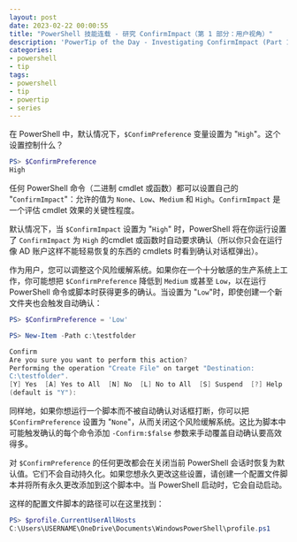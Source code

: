 ```yaml
---
layout: post
date: 2023-02-22 00:00:55
title: "PowerShell 技能连载 - 研究 ConfirmImpact（第 1 部分：用户视角）"
description: 'PowerTip of the Day - Investigating ConfirmImpact (Part 1: User Perspective)'
categories:
- powershell
- tip
tags:
- powershell
- tip
- powertip
- series
---
```

在 PowerShell 中，默认情况下，`$ConfimPreference` 变量设置为 "`High`"。这个设置控制什么？

```powershell
PS> $ConfirmPreference
High
```

任何 PowerShell 命令（二进制 cmdlet 或函数）都可以设置自己的 "`ConfirmImpact`"：允许的值为 `None`、`Low`、`Medium` 和 `High`。`ConfirmImpact` 是一个评估 cmdlet 效果的关键性程度。

默认情况下，当 `$ConfirmImpact` 设置为 "`High`" 时，PowerShell 将在你运行设置了 `ConfirmImpact` 为 `High` 的cmdlet 或函数时自动要求确认（所以你只会在运行像 AD 账户这样不能轻易恢复的东西的 cmdlets 时看到确认对话框弹出）。

作为用户，您可以调整这个风险缓解系统。如果你在一个十分敏感的生产系统上工作，你可能想把 `$ConfirmPreference` 降低到 `Medium` 或甚至 `Low`，以在运行 PowerShell 命令或脚本时获得更多的确认。当设置为 "`Low`"时，即使创建一个新文件夹也会触发自动确认：

```powershell
PS> $ConfirmPreference = 'Low'

PS> New-Item -Path c:\testfolder

Confirm
Are you sure you want to perform this action?
Performing the operation "Create File" on target "Destination:
C:\testfolder".
[Y] Yes  [A] Yes to All  [N] No  [L] No to All  [S] Suspend  [?] Help
(default is "Y"):
```

同样地，如果你想运行一个脚本而不被自动确认对话框打断，你可以把 `$ConfirmPreference` 设置为 "`None`"，从而关闭这个风险缓解系统。这比为脚本中可能触发确认的每个命令添加 `-Confirm:$false` 参数来手动覆盖自动确认要高效得多。

对 `$ConfirmPreference` 的任何更改都会在关闭当前 PowerShell 会话时恢复为默认值。它们不会自动持久化。如果您想永久更改这些设置，请创建一个配置文件脚本并将所有永久更改添加到这个脚本中。当 PowerShell 启动时，它会自动启动。

这样的配置文件脚本的路径可以在这里找到：

```powershell
PS> $profile.CurrentUserAllHosts
C:\Users\USERNAME\OneDrive\Documents\WindowsPowerShell\profile.ps1
```
<!--本文国际来源：[Investigating ConfirmImpact (Part 1: User Perspective)](https://blog.idera.com/database-tools/powershell/powertips/investigating-confirmimpact-part-1-user-perspective/)-->

